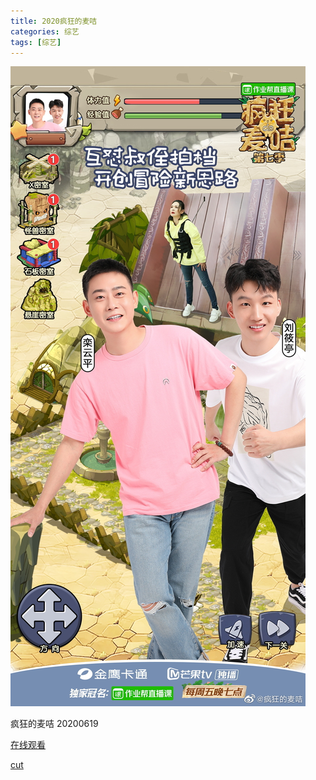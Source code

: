 ```yaml
---
title: 2020疯狂的麦咭
categories: 综艺
tags: [综艺]
---
```


![](https://raw.githubusercontent.com/rhenginium/image/main/img-16166.jpg)

疯狂的麦咭 20200619

[在线观看](https://w.mgtv.com/b/338012/8401622.html?t=videoshare&t=videoshare&cxid=7yj5z4xjkda&cxid=7yj5z4xjkda&u=http%3A%2F%2Fm.mgtv.com%2Fb%2F338012%2F8401622.html%3Ft%3Dvideoshare%26cxid%3D7yj5z4xjkda)

[cut](https://www.bilibili.com/s/video/BV1HD4y1d7BF)
